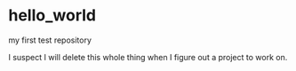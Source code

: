 # hello_world
my first test repository

I suspect I will delete this whole thing when I figure out a project to work on.
